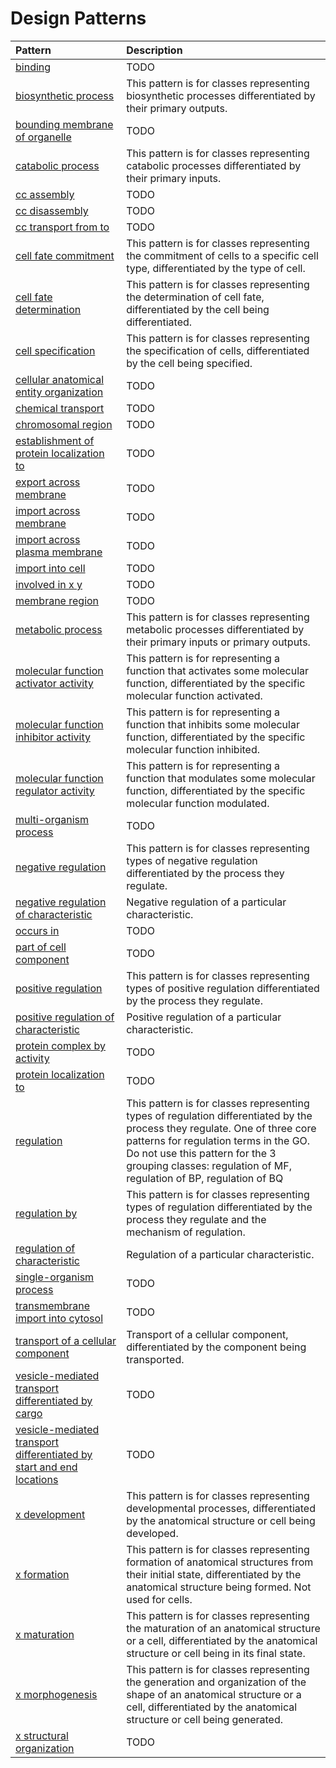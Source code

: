 # Design Patterns

| Pattern | Description |
|:--------|:------------|
| [binding](binding.md) | TODO |
| [biosynthetic process](biosynthetic_process.md) | This pattern is for classes representing biosynthetic processes differentiated by their primary outputs. |
| [bounding membrane of organelle](bounding_membrane_of_organelle.md) | TODO |
| [catabolic process](catabolic_process.md) | This pattern is for classes representing catabolic processes differentiated by their primary inputs. |
| [cc assembly](cc_assembly.md) | TODO |
| [cc disassembly](cc_disassembly.md) | TODO |
| [cc transport from to](cc_transport_from_to.md) | TODO |
| [cell fate commitment](cell_fate_commitment.md) | This pattern is for classes representing the commitment of cells to a specific cell type, differentiated by the type of cell. |
| [cell fate determination](cell_fate_determination.md) | This pattern is for classes representing the determination of cell fate, differentiated by the cell being differentiated. |
| [cell specification](cell_specification.md) | This pattern is for classes representing the specification of cells, differentiated by the cell being specified. |
| [cellular anatomical entity organization](cellular_anatomical_entity_organization.md) | TODO |
| [chemical transport](chemical_transport.md) | TODO |
| [chromosomal region](chromosomal_region.md) | TODO |
| [establishment of protein localization to](establishment_of_protein_localization_to.md) | TODO |
| [export across membrane](export_across_membrane.md) | TODO |
| [import across membrane](import_across_membrane.md) | TODO |
| [import across plasma membrane](import_across_plasma_membrane.md) | TODO |
| [import into cell](import_into_cell.md) | TODO |
| [involved in x y](involved_in_x_y.md) | TODO |
| [membrane region](membrane_region.md) | TODO |
| [metabolic process](metabolic_process.md) | This pattern is for classes representing metabolic processes differentiated by their primary inputs or primary outputs. |
| [molecular function activator activity](activator_activity.md) | This pattern is for representing a function that activates some molecular function, differentiated by the specific molecular function activated. |
| [molecular function inhibitor activity](inhibitor_activity.md) | This pattern is for representing a function that inhibits some molecular function, differentiated by the specific molecular function inhibited. |
| [molecular function regulator activity](regulator_activity.md) | This pattern is for representing a function that modulates some molecular function, differentiated by the specific molecular function modulated. |
| [multi-organism process](multi_organism_process.md) | TODO |
| [negative regulation](negative_regulation.md) | This pattern is for classes representing types of negative regulation differentiated by the process they regulate. |
| [negative regulation of characteristic](negative_regulation_of_characteristic.md) | Negative regulation of a particular characteristic. |
| [occurs in](occursIn.md) | TODO |
| [part of cell component](part_of_cell_component.md) | TODO |
| [positive regulation](positive_regulation.md) | This pattern is for classes representing types of positive regulation differentiated by the process they regulate. |
| [positive regulation of characteristic](positive_regulation_of_characteristic.md) | Positive regulation of a particular characteristic. |
| [protein complex by activity](protein_complex_by_activity.md) | TODO |
| [protein localization to](protein_localization_to.md) | TODO |
| [regulation](regulation.md) | This pattern is for classes representing types of regulation differentiated by the process they regulate. One of three core patterns for regulation terms in the GO. Do not use this pattern for the 3 grouping classes: regulation of MF, regulation of BP, regulation of BQ |
| [regulation by](regulation_by.md) | This pattern is for classes representing types of regulation differentiated by the process they regulate and the mechanism of regulation. |
| [regulation of characteristic](regulation_of_characteristic.md) | Regulation of a particular characteristic. |
| [single-organism process](single_organism_process.md) | TODO |
| [transmembrane import into cytosol](transmembrane_import_into_cytosol.md) | TODO |
| [transport of a cellular component](cc_transport.md) | Transport of a cellular component, differentiated by the component being transported. |
| [vesicle-mediated transport differentiated by cargo](vesicle_mediated_transport_differentiated_by_cargo.md) | TODO |
| [vesicle-mediated transport differentiated by start and end locations](vesicle_mediated_transport_differentiated_by_start_and_end_locations.md) | TODO |
| [x development](x_development.md) | This pattern is for classes representing developmental processes, differentiated by the anatomical structure or cell being developed. |
| [x formation](x_formation.md) | This pattern is for classes representing formation of anatomical structures from their initial state, differentiated by the anatomical structure being formed. Not used for cells. |
| [x maturation](x_maturation.md) | This pattern is for classes representing the maturation of an anatomical structure or a cell, differentiated by the anatomical structure or cell being in its final state. |
| [x morphogenesis](x_morphogenesis.md) | This pattern is for classes representing the generation and organization of the shape of an anatomical structure or a cell, differentiated by the anatomical structure or cell being generated. |
| [x structural organization](x_structural_organization.md) | TODO |
